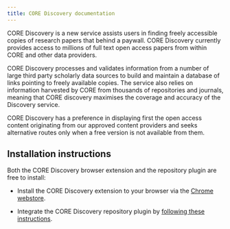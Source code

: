 ```yaml
---
title: CORE Discovery documentation
---
```


CORE Discovery is a new service assists users in finding freely accessible 
copies of research papers that behind a paywall. CORE Discovery currently 
provides access to millions of full text open access papers from within 
CORE and other data providers.

CORE Discovery processes and validates information from a number of large third 
party scholarly data sources to build and maintain a database of links pointing 
to freely available copies. The service also relies on information harvested by 
CORE from thousands of repositories and journals, meaning that CORE discovery 
maximises the coverage and accuracy of the Discovery service.

CORE Discovery has a preference in displaying first the open access content 
originating from our approved content providers and seeks alternative routes 
only when a free version is not available from them.

## Installation instructions

Both the CORE Discovery browser extension and the repository plugin are
free to install:

* Install the CORE Discovery extension to your browser via the
  [Chrome webstore](https://discovery.core.ac.uk/download).

* Integrate the CORE Discovery repository plugin by 
  [following these instructions](./discovery-plugin).
